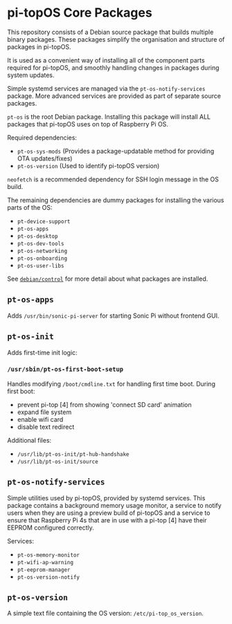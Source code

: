 # pi-topOS Core Packages

This repository consists of a Debian source package that builds multiple binary packages. These packages simplify the organisation and structure of packages in pi-topOS.

It is used as a convenient way of installing all of the component parts required for pi-topOS, and smoothly handling changes in packages during system updates.

Simple systemd services are managed via the `pt-os-notify-services` package. More advanced services are provided as part of separate source packages.

`pt-os` is the root Debian package. Installing this package will install ALL packages that pi-topOS uses on top of Raspberry Pi OS.

Required dependencies:
* `pt-os-sys-mods` (Provides a package-updatable method for providing OTA updates/fixes)
* `pt-os-version` (Used to identify pi-topOS version)

`neofetch` is a recommended dependency for SSH login message in the OS build.

The remaining dependencies are dummy packages for installing the various parts of the OS:
* `pt-device-support`
* `pt-os-apps`
* `pt-os-desktop`
* `pt-os-dev-tools`
* `pt-os-networking`
* `pt-os-onboarding`
* `pt-os-user-libs`

See [`debian/control`](debian/control) for more detail about what packages are installed.

## `pt-os-apps`
Adds `/usr/bin/sonic-pi-server` for starting Sonic Pi without frontend GUI.

## `pt-os-init`

Adds first-time init logic:

### `/usr/sbin/pt-os-first-boot-setup`

Handles modifying `/boot/cmdline.txt` for handling first time boot.
During first boot:
* prevent pi-top [4] from showing 'connect SD card' animation
* expand file system
* enable wifi card
* disable text redirect

Additional files:
* `/usr/lib/pt-os-init/pt-hub-handshake`
* `/usr/lib/pt-os-init/source`

## `pt-os-notify-services`
Simple utilities used by pi-topOS, provided by systemd services. This package contains a background memory usage monitor, a service to notify users when they are using a preview build of pi-topOS and a service to ensure that Raspberry Pi 4s that are in use with a pi-top [4] have their EEPROM configured correctly.

Services:
* `pt-os-memory-monitor`
* `pt-wifi-ap-warning`
* `pt-eeprom-manager`
* `pt-os-version-notify`

## `pt-os-version`
A simple text file containing the OS version: `/etc/pi-top_os_version`.
